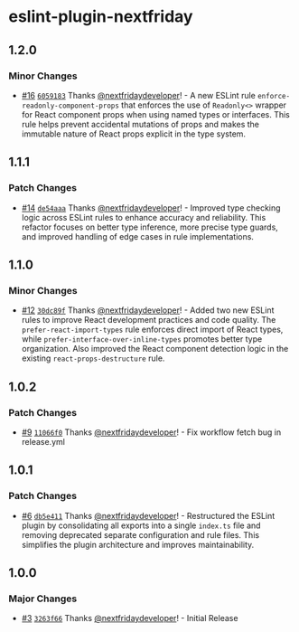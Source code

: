 # eslint-plugin-nextfriday

## 1.2.0

### Minor Changes

- [#16](https://github.com/next-friday/eslint-plugin-nextfriday/pull/16) [`6059183`](https://github.com/next-friday/eslint-plugin-nextfriday/commit/60591838ee3bbe9c5f1a497cb571028f973311b6) Thanks [@nextfridaydeveloper](https://github.com/nextfridaydeveloper)! - A new ESLint rule `enforce-readonly-component-props` that enforces the use of `Readonly<>` wrapper for React component props when using named types or interfaces. This rule helps prevent accidental mutations of props and makes the immutable nature of React props explicit in the type system.

## 1.1.1

### Patch Changes

- [#14](https://github.com/next-friday/eslint-plugin-nextfriday/pull/14) [`de54aaa`](https://github.com/next-friday/eslint-plugin-nextfriday/commit/de54aaa42833ada9d847fe3885ab98b82e0590e9) Thanks [@nextfridaydeveloper](https://github.com/nextfridaydeveloper)! - Improved type checking logic across ESLint rules to enhance accuracy and reliability. This refactor focuses on better type inference, more precise type guards, and improved handling of edge cases in rule implementations.

## 1.1.0

### Minor Changes

- [#12](https://github.com/next-friday/eslint-plugin-nextfriday/pull/12) [`30dc89f`](https://github.com/next-friday/eslint-plugin-nextfriday/commit/30dc89f3c4d11c9cb320b8c3dfa370b7caff9ddc) Thanks [@nextfridaydeveloper](https://github.com/nextfridaydeveloper)! - Added two new ESLint rules to improve React development practices and code quality. The `prefer-react-import-types` rule enforces direct import of React types, while `prefer-interface-over-inline-types` promotes better type organization. Also improved the React component detection logic in the existing `react-props-destructure` rule.

## 1.0.2

### Patch Changes

- [#9](https://github.com/next-friday/eslint-plugin-nextfriday/pull/9) [`11066f0`](https://github.com/next-friday/eslint-plugin-nextfriday/commit/11066f030e8b510e415e9d5eb8fb95d1d2200354) Thanks [@nextfridaydeveloper](https://github.com/nextfridaydeveloper)! - Fix workflow fetch bug in release.yml

## 1.0.1

### Patch Changes

- [#6](https://github.com/next-friday/eslint-plugin-nextfriday/pull/6) [`db5e411`](https://github.com/next-friday/eslint-plugin-nextfriday/commit/db5e411e110bcdb626ae3176644e4093b120e800) Thanks [@nextfridaydeveloper](https://github.com/nextfridaydeveloper)! - Restructured the ESLint plugin by consolidating all exports into a single `index.ts` file and removing deprecated separate configuration and rule files. This simplifies the plugin architecture and improves maintainability.

## 1.0.0

### Major Changes

- [#3](https://github.com/next-friday/eslint-plugin-nextfriday/pull/3) [`3263f66`](https://github.com/next-friday/eslint-plugin-nextfriday/commit/3263f663678b194263c258275c83a866ddd666a8) Thanks [@nextfridaydeveloper](https://github.com/nextfridaydeveloper)! - Initial Release
